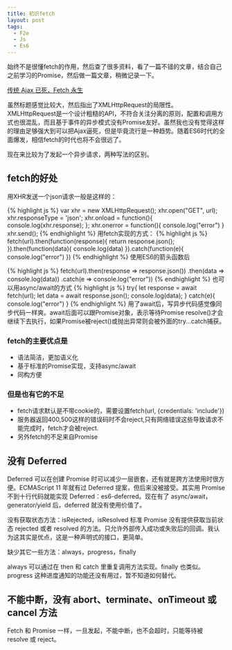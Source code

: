 ```yaml
---
title: 初识fetch
layout: post
tags:
  - F2e
  - Js
  - Es6
---
```


始终不是很懂fetch的作用，然后查了很多资料，看了一篇不错的文章，结合自己之前学习的Promise，然后做一篇文章，稍微记录一下。
<!--more-->

[传统 Ajax 已死，Fetch 永生](https://github.com/camsong/blog/issues/2)

虽然标题感觉比较大，然后指出了XMLHttpRequest的局限性。XMLHttpRequest是一个设计粗糙的API，不符合关注分离的原则，配置和调用方式也很混乱，而且基于事件的异步模式没有Promise友好。虽然我也没有觉得这样的理由足够强大到可以把Ajax逼死，但是毕竟流行是一种趋势。随着ES6时代的全面爆发，相信fetch的时代也将不会很远了。

现在来比较为了发起一个异步请求，两种写法的区别。

## fetch的好处
用XHR发送一个json请求一般是这样的：

{% highlight js %}
    var xhr = new XMLHttpRequest();
    xhr.open("GET", url);
    xhr.responseType = 'json';
    xhr.onload = function(){
        console.log(xhr.response);
    };
    xhr.onerror = function(){
        console.log("error")
    }
    xhr.send();
    {% endhighlight %}
用fetch实现的方式：
{% highlight js %}
fetch(url).then(function(response){
    return response.json();
}).then(function(data){
    console.log(data)
}).catch(function(e){
    console.log("error")
})
{% endhighlight %}
使用ES6的箭头函数后

{% highlight js %}
fetch(url).then(response => response.json())
    .then(data => console.log(data))
    .catch(e => console.log("error"))
{% endhighlight %}
也可以用async/await的方式
{% highlight js %}
    try{
        let response = await fetch(url);
        let data = await response.json();
        console.log(data);
    } catch(e){
        console.log("error")
    }
    {% endhighlight %}
用了await后，写异步代码感觉像同步代码一样爽。await后面可以跟Promise对象，表示等待Promise resolve()才会继续下去执行，如果Promise被reject()或抛出异常则会被外面的try...catch捕获。

### fetch的主要优点是

- 语法简洁，更加语义化
- 基于标准的Promise实现，支持async/await
- 同构方便

### 但是也有它的不足

- fetch请求默认是不带cookie的，需要设置fetch(url, {credentials: 'include'})
- 服务器返回400,500这样的错误码时不会reject,只有网络错误这些导致请求不能完成时，fetch才会被reject.
- 另外fetch的不足来自Promise

## 没有 Deferred
Deferred 可以在创建 Promise 时可以减少一层嵌套，还有就是跨方法使用时很方便。ECMAScript 11 年就有过 Deferred 提案，但后来没被接受。其实用 Promise 不到十行代码就能实现 Deferred：es6-deferred。现在有了 async/await，generator/yield 后，deferred 就没有使用价值了。

没有获取状态方法：isRejected，isResolved
标准 Promise 没有提供获取当前状态 rejected 或者 resolved 的方法。只允许外部传入成功或失败后的回调。我认为这其实是优点，这是一种声明式的接口，更简单。

缺少其它一些方法：always，progress，finally

always 可以通过在 then 和 catch 里重复调用方法实现。finally 也类似。progress 这种进度通知的功能还没有用过，暂不知道如何替代。

## 不能中断，没有 abort、terminate、onTimeout 或 cancel 方法
Fetch 和 Promise 一样，一旦发起，不能中断，也不会超时，只能等待被 resolve 或 reject。